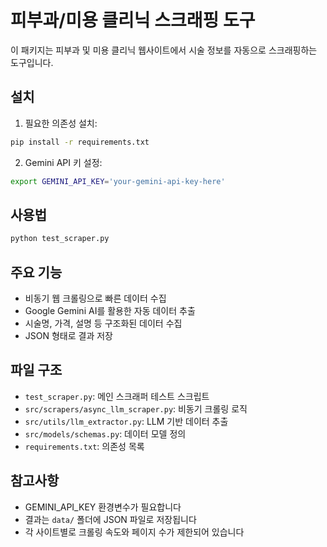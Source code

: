 # 피부과/미용 클리닉 스크래핑 도구

이 패키지는 피부과 및 미용 클리닉 웹사이트에서 시술 정보를 자동으로 스크래핑하는 도구입니다.

## 설치

1. 필요한 의존성 설치:

```bash
pip install -r requirements.txt
```

2. Gemini API 키 설정:

```bash
export GEMINI_API_KEY='your-gemini-api-key-here'
```

## 사용법

```bash
python test_scraper.py
```

## 주요 기능

- 비동기 웹 크롤링으로 빠른 데이터 수집
- Google Gemini AI를 활용한 자동 데이터 추출
- 시술명, 가격, 설명 등 구조화된 데이터 수집
- JSON 형태로 결과 저장

## 파일 구조

- `test_scraper.py`: 메인 스크래퍼 테스트 스크립트
- `src/scrapers/async_llm_scraper.py`: 비동기 크롤링 로직
- `src/utils/llm_extractor.py`: LLM 기반 데이터 추출
- `src/models/schemas.py`: 데이터 모델 정의
- `requirements.txt`: 의존성 목록

## 참고사항

- GEMINI_API_KEY 환경변수가 필요합니다
- 결과는 `data/` 폴더에 JSON 파일로 저장됩니다
- 각 사이트별로 크롤링 속도와 페이지 수가 제한되어 있습니다
